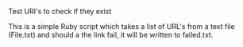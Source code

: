 Test URI's to check if they exist

This is a simple Ruby script which takes a list of URL's from a text file (File.txt) and should a the link fail, it will be written to failed.txt.